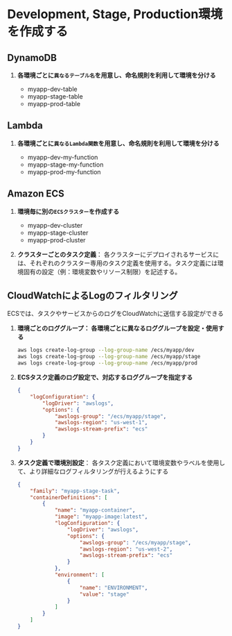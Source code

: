 # Development, Stage, Production環境を作成する

## DynamoDB

1. **各環境ごとに`異なるテーブル名`を用意し、命名規則を利用して環境を分ける**

   - myapp-dev-table
   - myapp-stage-table
   - myapp-prod-table

## Lambda

1. **各環境ごとに`異なるLambda関数`を用意し、命名規則を利用して環境を分ける**

   - myapp-dev-my-function
   - myapp-stage-my-function
   - myapp-prod-my-function

## Amazon ECS

1. **環境毎に別の`ECSクラスター`を作成する**

   - myapp-dev-cluster
   - myapp-stage-cluster
   - myapp-prod-cluster

2. **クラスターごとのタスク定義**： 各クラスターにデプロイされるサービスには、それぞれのクラスター専用のタスク定義を使用する。タスク定義には環境固有の設定（例：環境変数やリソース制限）を記述する。

## CloudWatchによるLogのフィルタリング

ECSでは、タスクやサービスからのログをCloudWatchに送信する設定ができる

1. **環境ごとのロググループ： 各環境ごとに異なるロググループを設定・使用する**

    ```sh
    aws logs create-log-group --log-group-name /ecs/myapp/dev
    aws logs create-log-group --log-group-name /ecs/myapp/stage
    aws logs create-log-group --log-group-name /ecs/myapp/prod
    ```

2. **ECSタスク定義のログ設定で、対応するロググループを指定する**

    ```json
    {
        "logConfiguration": {
            "logDriver": "awslogs",
            "options": {
                "awslogs-group": "/ecs/myapp/stage",
                "awslogs-region": "us-west-1",
                "awslogs-stream-prefix": "ecs"
            }
        }
    }
    ```

3. **タスク定義で環境別設定**： 各タスク定義において環境変数やラベルを使用して、より詳細なログフィルタリングが行えるようにする

    ```json
    {
        "family": "myapp-stage-task",
        "containerDefinitions": [
            {
                "name": "myapp-container",
                "image": "myapp-image:latest",
                "logConfiguration": {
                    "logDriver": "awslogs",
                    "options": {
                        "awslogs-group": "/ecs/myapp/stage",
                        "awslogs-region": "us-west-2",
                        "awslogs-stream-prefix": "ecs"
                    }
                },
                "environment": [
                    {
                        "name": "ENVIRONMENT",
                        "value": "stage"
                    }
                ]
            }
        ]
    }
    ```
